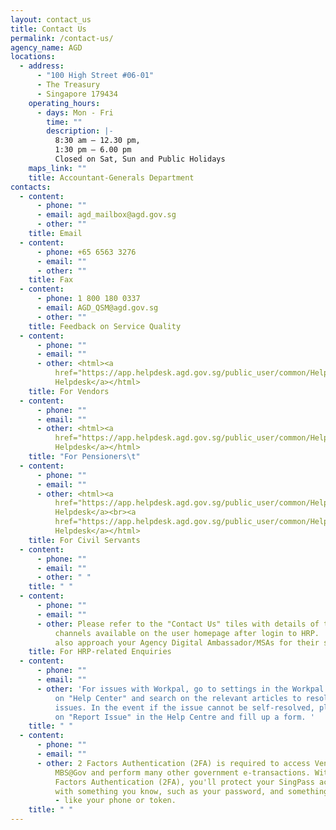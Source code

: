 ```yaml
---
layout: contact_us
title: Contact Us
permalink: /contact-us/
agency_name: AGD
locations:
  - address:
      - "100 High Street #06-01"
      - The Treasury
      - Singapore 179434
    operating_hours:
      - days: Mon - Fri
        time: ""
        description: |-
          8:30 am – 12.30 pm,
          1:30 pm – 6.00 pm
          Closed on Sat, Sun and Public Holidays
    maps_link: ""
    title: Accountant-Generals Department
contacts:
  - content:
      - phone: ""
      - email: agd_mailbox@agd.gov.sg
      - other: ""
    title: Email
  - content:
      - phone: +65 6563 3276
      - email: ""
      - other: ""
    title: Fax
  - content:
      - phone: 1 800 180 0337
      - email: AGD_QSM@agd.gov.sg
      - other: ""
    title: Feedback on Service Quality
  - content:
      - phone: ""
      - email: ""
      - other: <html><a
          href="https://app.helpdesk.agd.gov.sg/public_user/common/Helpdesk.aspx?c9osI0quCY6Ly9siZW8epKc2QbDMoJJw9LSQzrVc7kX+xOb+nc3OK4IelfsO5ZGd">Vendors@Gov
          Helpdesk</a></html>
    title: For Vendors
  - content:
      - phone: ""
      - email: ""
      - other: <html><a
          href="https://app.helpdesk.agd.gov.sg/public_user/common/Helpdesk.aspx?Cs91gGZjsuz/ndWcDIkGhKw0VAx37y8uLLcpTMec57Sn/wDM7lEgQ8unvajDYEUx">Pension
          Helpdesk</a></html>
    title: "For Pensioners\t"
  - content:
      - phone: ""
      - email: ""
      - other: <html><a
          href="https://app.helpdesk.agd.gov.sg/public_user/common/Helpdesk.aspx?j8ZGHXSDIBTn3Y133wWZLxunVI8fXzpLfA244C9ateNpt4anhce/j11WmeQxlHNA">NFS@Gov
          Helpdesk</a><br><a
          href="https://app.helpdesk.agd.gov.sg/public_user/common/Helpdesk.aspx?KFRZ30LegoiwqVn+nwWKkgMfRI43hDIAazMhJA9R4d7oslk+cuENvX6EQdE8LQuC">Fi@Gov
          Helpdesk</a></html>
    title: For Civil Servants
  - content:
      - phone: ""
      - email: ""
      - other: " "
    title: " "
  - content:
      - phone: ""
      - email: ""
      - other: Please refer to the "Contact Us" tiles with details of the contact
          channels available on the user homepage after login to HRP.  You may
          also approach your Agency Digital Ambassador/MSAs for their support.
    title: For HRP-related Enquiries
  - content:
      - phone: ""
      - email: ""
      - other: 'For issues with Workpal, go to settings in the Workpal mobile app, tap
          on "Help Center" and search on the relevant articles to resolve the
          issues. In the event if the issue cannot be self-resolved, please tap
          on "Report Issue" in the Help Centre and fill up a form. '
    title: " "
  - content:
      - phone: ""
      - email: ""
      - other: 2 Factors Authentication (2FA) is required to access Vendors@Gov and
          MBS@Gov and perform many other government e-transactions. With 2
          Factors Authentication (2FA), you'll protect your SingPass account
          with something you know, such as your password, and something you have
          - like your phone or token.
    title: " "
---
```

